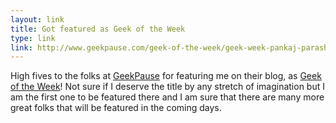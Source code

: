 ```yaml
---
layout: link
title: Got featured as Geek of the Week
type: link
link: http://www.geekpause.com/geek-of-the-week/geek-week-pankaj-parashar/
---
```


High fives to the folks at <a href="http://www.geekpause.com">GeekPause</a> for featuring me on their blog, as <a href="http://www.geekpause.com/geek-of-the-week/">Geek of the Week</a>! Not sure if I deserve the title by any stretch of imagination but I am the first one to be featured there and I am sure that there are many more great folks that will be featured in the coming days.